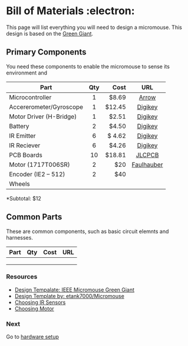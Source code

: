 # Bill of Materials :electron:

This page will list everything you will need to design a micromouse. This design is based on the [Green Giant](http://greenye.net/Pages/Micromouse/Micromouse2011-2012.htm).

## Primary Components
You need these components to enable the micromouse to sense its environment and

| Part          | Qty           | Cost  |URL                                     |
| ------------- |:-------------:| -----:|:--------------------------------------:|
| Microcontroller      | 1 | $8.69   | [Arrow](https://www.arrow.com/en/products/stm32f103ret6/stmicroelectronics)|
|     Accererometer/Gyroscope |1      | $12.45  |[Digikey](https://www.digikey.com/product-detail/en/tdk-invensense/MPU-6000/1428-1005-1-ND/4038006?utm_adgroup=DSA%20-%20Product%20Detail%20Pages&utm_source=bing&utm_term=/product-detail/&utm_campaign=&utm_medium=cpc&utm_content=TUD3lmJd_gcrid_81295150384269_gkw_/product-detail/_gmt_bb_gdv_c_slgid__ggrid_1300722292834901_gtaid_dat-2333094954664822:loc-190_&msclkid=4ba79874ea4f1813ec71c55028a61a1e)|
|Motor Driver (H-Bridge)      |1 | $2.51 |[Digikey](http://www.ti.com/lit/ds/symlink/drv8848.pdf)|
|Battery       | 2     |   $4.50 |[Digikey](https://www.sparkfun.com/products/13852)|
| IR Emitter      |     6 |   $ 4.62| [Digikey](https://www.digikey.com/product-detail/en/osram-opto-semiconductors-inc/SFH-4545/475-2919-ND/2205955)|
| IR Reciever      |  6    |  $4.26  |[Digikey](https://www.digikey.com/product-detail/en/vishay-semiconductor-opto-division/TEFT4300/751-1041-ND/1681175)|
|   PCB Boards    |  10|    $18.81|[JLCPCB](https://jlcpcb.com)|
|   Motor (1717T006SR)      |2 | $20  |       [Faulhauber](https://www.faulhaber.com/en/products/series/1717sr/)   |
|  Encoder (IE2 – 512)      |2 | $40  |          |
|  Wheels                   | |  |          |

*Subtotal: $12



## Common Parts
These are common components, such as basic circuit elemnts and harnesses.

| Part          | Qty           | Cost  |URL                                     |
| ------------- |:-------------:| -----:|:--------------------------------------:|
|       |         |   |    |
|       |      |   |       |
|       |      |    |      |


### Resources
- [Design Tempalate: IEEE Micromouse Green Giant](http://greenye.net/Pages/Micromouse/Micromouse2012-2013.htm)
- [Design Template by: etank7000/Micromouse](https://github.com/etank7000/Micromouse)
- [Choosing IR Sensors](http://www.micromouseonline.com/2015/11/03/zeetah-sensor-design/)
- [Choosing Motor](http://www.micromouseonline.com/2015/11/03/zeetah-sensor-design/)

### Next
Go to [hardware setup](https://github.com/Spain2394/MicromouseV1/blob/master/Wiki/Hardware-Setup.md)
